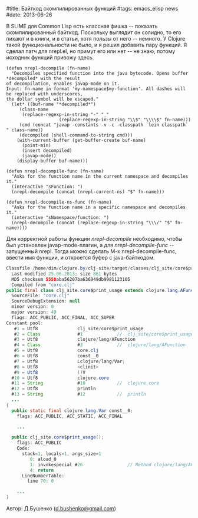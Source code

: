 #title: Байткод скомпилированных функций
#tags: emacs_elisp news
#date: 2013-06-26

В SLIME для Common Lisp есть классная фишка -- показать скомпилированный байткод. Поскольку выглядит он солидно, то его пихают и в книги, и в статьи, хотя пользы от него -- немного. У Clojure такой функциональности не было, и я решил добавить пару функций. Я сделал патч для nrepl.el, но примут его или нет -- не знаю, потому исходник функций привожу здесь.

```common-lisp
(defun nrepl-decompile (fn-name)
  "Decompiles specified function into the java bytecode. Opens buffer *decompiled* with the result
of decompilation, enables javap-mode on it.
Input: fn-name in format 'my-namespace$my-function'. All dashes will be replaced with underscores,
the dollar symbol will be escaped."
  (let* ((buf-name "*decompiled*")
	 (class-name
	  (replace-regexp-in-string "-" "_" 
				    (replace-regexp-in-string "\\$" "\\\\$" fn-name)))
	 (cmd (concat "javap -constants -v -c -classpath `lein classpath` " class-name))
	 (decompiled (shell-command-to-string cmd)))
    (with-current-buffer (get-buffer-create buf-name)
      (point-min)
      (insert decompiled)
      (javap-mode))
    (display-buffer buf-name)))

(defun nrepl-decompile-func (fn-name)
  "Asks for the function name in the current namespace and decompiles it."
  (interactive "sFunction: ")
  (nrepl-decompile (concat (nrepl-current-ns) "$" fn-name)))

(defun nrepl-decompile-ns-func (fn-name)
  "Asks for the function name in a specific namespace and decompiles it."
  (interactive "sNamespace/function: ")
  (nrepl-decompile (concat (replace-regexp-in-string "\\\/" "$" fn-name))))

```

Для корректной работы функции _nrepl-decompile_ необходимо, чтобы был установлен javap-mode-плагин, а для _nrepl-decompile-func_ -- запущенный nrepl. Тогда можно сделать M-x nrepl-decompile-func, ввести имя функции, и откроется буфер с java-байткодом.

```java
Classfile /home/dim/clojure.by/clj-site/target/classes/clj_site/core$print_usage.class
  Last modified 25.06.2013; size 861 bytes
  MD5 checksum 5558aba56207ba636949db9981123105
  Compiled from "core.clj"
public final class clj_site.core$print_usage extends clojure.lang.AFunction
  SourceFile: "core.clj"
  SourceDebugExtension: null
  minor version: 0
  major version: 49
  flags: ACC_PUBLIC, ACC_FINAL, ACC_SUPER
Constant pool:
   #1 = Utf8               clj_site/core$print_usage
   #2 = Class              #1             //  clj_site/core$print_usage
   #3 = Utf8               clojure/lang/AFunction
   #4 = Class              #3             //  clojure/lang/AFunction
   #5 = Utf8               core.clj
   #6 = Utf8               const__0
   #7 = Utf8               Lclojure/lang/Var;
   #8 = Utf8               <clinit>
   #9 = Utf8               ()V
  #10 = Utf8               clojure.core
  #11 = String             #10            //  clojure.core
  #12 = Utf8               println
  #13 = String             #12            //  println
  ...
{
  public static final clojure.lang.Var const__0;
    flags: ACC_PUBLIC, ACC_STATIC, ACC_FINAL

    ...

  public clj_site.core$print_usage();
    flags: ACC_PUBLIC
    Code:
      stack=1, locals=1, args_size=1
         0: aload_0       
         1: invokespecial #26                 // Method clojure/lang/AFunction."<init>":()V
         4: return        
      LineNumberTable:
        line 70: 0

	...
}

```
  
Автор: Д.Бушенко (d.bushenko@gmail.com)

